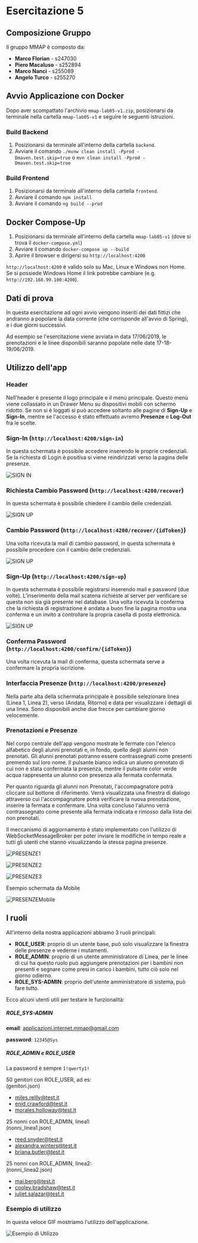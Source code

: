 # Esercitazione 5

## Composizione Gruppo

Il gruppo MMAP è composto da:
- **Marco Florian** - s247030
- **Piero Macaluso** - s252894
- **Marco Nanci** - s255089
- **Angelo Turco** - s255270

## Avvio Applicazione con Docker
Dopo aver scompattato l'archivio `mmap-lab05-v1.zip`, posizionarsi da terminale nella cartella `mmap-lab05-v1` e seguire le seguenti istruzioni.
### Build Backend

1. Posizionarsi da terminale all'interno della cartella `backend`.
2. Avviare il comando `./mvnw clean install -Pprod -Dmaven.test.skip=true` o `mvn clean install -Pprod -Dmaven.test.skip=true`

### Build Frontend

1. Posizionarsi da terminale all'interno della cartella `frontend`.
2. Avviare il comando `npm install`
3. Avviare il comando `ng build --prod`

## Docker Compose-Up
1. Posizionarsi da terminale all'interno della cartella `mmap-lab05-v1` (dove si trova il `docker-compose.yml`)
2. Avviare il comando `docker-compose up --build`
3. Aprire il browser e dirigersi su `http://localhost:4200`

`http://localhost:4200` è valido solo su Mac, Linux e Windows non Home. Se si possiede Windows Home il link potrebbe cambiare (e.g. `http://192.168.99.100:4200`).

## Dati di prova

In questa esercitazione ad ogni avvio vengono inseriti dei dati fittizi che andranno a popolare la data corrente (che corrisponde all'avvio di Spring), 
e i due giorni successivi.

Ad esempio se l'esercitazione viene avviata in data 17/06/2019, le prenotazioni e le linee disponibili saranno popolate nelle date 17-18-19/06/2019.

## Utilizzo dell'app

### Header
Nell'header è presente il logo principale e il menù principale. Questo menù viene collassato in un Drawer Menu su dispositivi mobili con schermo ridotto.
Se non si è loggati si può accedere soltanto alle pagine di **Sign-Up** e  **Sign-In**, mentre se l'accesso è stato effettuato avremo **Presenze** e **Log-Out**
fra le scelte.

### Sign-In (`http://localhost:4200/sign-in`)
In questa schermata è possibile accedere inserendo le proprie credenziali. Se la richiesta di Login è positiva si viene reindirizzati verso la pagina delle presenze.

![SIGN IN](screenshot/00_signin.png)

### Richiesta Cambio Password (`http://localhost:4200/recover`)
In questa schermata è possibile chiedere il cambio delle credenziali.

![SIGN UP](screenshot/03_recover.png)


### Cambio Password (`http://localhost:4200/recover/{idToken}`)
Una volta ricevuta la mail di cambio password, in questa schermata è possibile procedere con il cambio delle credenziali.

![SIGN UP](screenshot/04_change.png)


### Sign-Up (`http://localhost:4200/sign-up`)
In questa schermata è possibile registrarsi inserendo mail e password (due volte). L'inserimento della mail scatena richieste al server per verificare se questa
non sia già presente nel database. Una volta ricevuta la conferma che la richiesta di registrazione è andata a buon fine la pagina mostra una conferma e un invito
a controllare la propria casella di posta elettronica.

![SIGN UP](screenshot/01_signup.png)

### Conferma Password (`http://localhost:4200/confirm/{idToken}`)
Una volta ricevuta la mail di conferma, questa schermata serve a confermare la propria iscrizione.

### Interfaccia Presenze (`http://localhost:4200/presenze`)

Nella parte alta della schermata principale è possibile selezionare linea (Linea 1, Linea 2), verso (Andata, Ritorno) e data per visualizzare i dettagli di una linea.
Sono disponibili anche due frecce per cambiare giorno velocemente.

### Prenotazioni e Presenze
Nel corpo centrale dell'app vengono mostrate le fermate con l'elenco alfabetico degli alunni prenotati e, in fondo, quello degli alunni non prenotati. 
Gli alunni prenotati potranno essere contrassegnati come presenti premendo sul loro nome. Il pulsante bianco indica un alunno prenotato di cui non è stata confermata la presenza, mentre il pulsante color verde acqua rappresenta un alunno con presenza alla fermata confermata.

Per quanto riguarda gli alunni non Prenotati, l'accompagnatore potrà cliccare sul bottone di riferimento. Verrà visualizzata una finestra di dialogo attraverso cui
l'accompagnatore potrà verificare la nuova prenotazione, inserire la fermata e confermare. Una volta concluso l'alunno verrà contrassegnato come presente alla fermata
indicata e rimosso dalla lista dei non prenotati.

Il meccanismo di aggiornamento è stato implementato con l'utilizzo di WebSocketMessageBroker per poter inviare le modifiche in tempo reale a tutti gli utenti che stanno visualizzando la stessa pagina presenze.

![PRESENZE1](screenshot/02_00_presenze.png)

![PRESENZE2](screenshot/02_01_presenze.png)

![PRESENZE3](screenshot/02_02_presenze.png)

Esempio schermata da Mobile

![PRESENZEMobile](screenshot/03_00_presenze_mobile.png)

## I ruoli

All'interno della nostra applicazioni abbiamo 3 ruoli principali:

- **ROLE_USER**: proprio di un utente base, può solo visualizzare la finestra delle presenze e vederne i mutamenti.
- **ROLE_ADMIN**: proprio di un utente amministratore di Linea, per le linee di cui ha questo ruolo può aggiungere prenotazioni per i bambini non presenti e segnare come presi in carico i bambini, tutto ciò solo nel giorno odierno.
- **ROLE_SYS-ADMIN**: proprio dell'utente amministratore di sistema, può fare tutto.

Ecco alcuni utenti utili per testare le funzionalità:

##### ROLE_SYS-ADMIN
**email**: applicazioni.internet.mmap@gmail.com

**password**: `12345@Sys`

##### ROLE_ADMIN e ROLE_USER
La password è sempre  `1!qwerty1!`

50 genitori con ROLE_USER, ad es:  
(genitori.json)
- miles.reilly@test.it
- enid.crawford@test.it
- morales.holloway@test.it
  
25 nonni con ROLE_ADMIN, linea1:  
(nonni_linea1.json)  
- reed.snyder@test.it
- alexandra.winters@test.it
- briana.butler@test.it

25 nonni con ROLE_ADMIN, linea2:  
(nonni_linea2.json)  
- mai.berg@test.it
- cooley.bradshaw@test.it
- juliet.salazar@test.it

### Esempio di utilizzo
In questa veloce GIF mostriamo l'utilizzo dell'applicazione.

![Esempio di Utilizzo](screenshot/02_03_presenze.gif)

